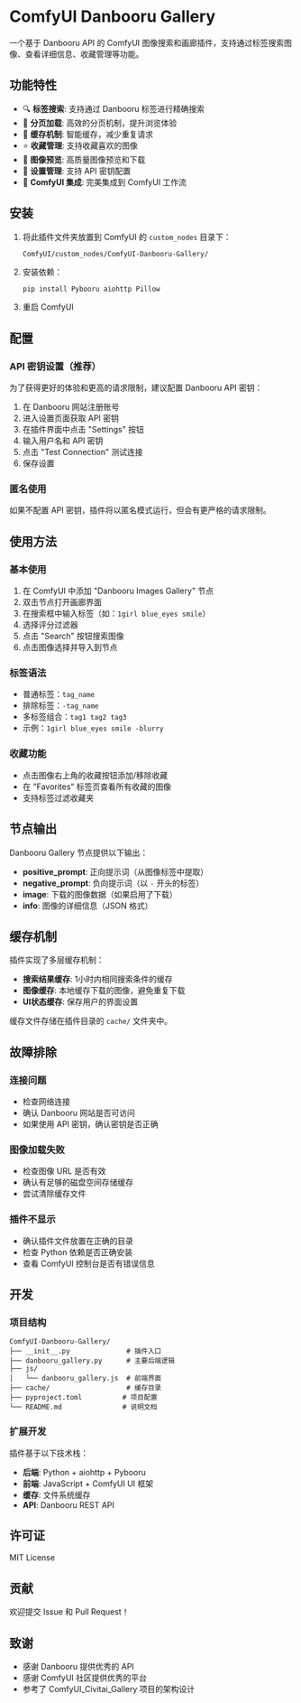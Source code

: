 # ComfyUI Danbooru Gallery

一个基于 Danbooru API 的 ComfyUI 图像搜索和画廊插件，支持通过标签搜索图像、查看详细信息、收藏管理等功能。

## 功能特性

- 🔍 **标签搜索**: 支持通过 Danbooru 标签进行精确搜索
- 📄 **分页加载**: 高效的分页机制，提升浏览体验
- 💾 **缓存机制**: 智能缓存，减少重复请求
- ⭐ **收藏管理**: 支持收藏喜欢的图像
- 🎨 **图像预览**: 高质量图像预览和下载
- 🔧 **设置管理**: 支持 API 密钥配置
- 🎯 **ComfyUI 集成**: 完美集成到 ComfyUI 工作流

## 安装

1. 将此插件文件夹放置到 ComfyUI 的 `custom_nodes` 目录下：
   ```
   ComfyUI/custom_nodes/ComfyUI-Danbooru-Gallery/
   ```

2. 安装依赖：
   ```bash
   pip install Pybooru aiohttp Pillow
   ```

3. 重启 ComfyUI

## 配置

### API 密钥设置（推荐）

为了获得更好的体验和更高的请求限制，建议配置 Danbooru API 密钥：

1. 在 Danbooru 网站注册账号
2. 进入设置页面获取 API 密钥
3. 在插件界面中点击 "Settings" 按钮
4. 输入用户名和 API 密钥
5. 点击 "Test Connection" 测试连接
6. 保存设置

### 匿名使用

如果不配置 API 密钥，插件将以匿名模式运行，但会有更严格的请求限制。

## 使用方法

### 基本使用

1. 在 ComfyUI 中添加 "Danbooru Images Gallery" 节点
2. 双击节点打开画廊界面
3. 在搜索框中输入标签（如：`1girl blue_eyes smile`）
4. 选择评分过滤器
5. 点击 "Search" 按钮搜索图像
6. 点击图像选择并导入到节点

### 标签语法

- 普通标签：`tag_name`
- 排除标签：`-tag_name`
- 多标签组合：`tag1 tag2 tag3`
- 示例：`1girl blue_eyes smile -blurry`

### 收藏功能

- 点击图像右上角的收藏按钮添加/移除收藏
- 在 "Favorites" 标签页查看所有收藏的图像
- 支持标签过滤收藏夹

## 节点输出

Danbooru Gallery 节点提供以下输出：

- **positive_prompt**: 正向提示词（从图像标签中提取）
- **negative_prompt**: 负向提示词（以 `-` 开头的标签）
- **image**: 下载的图像数据（如果启用了下载）
- **info**: 图像的详细信息（JSON 格式）

## 缓存机制

插件实现了多层缓存机制：

- **搜索结果缓存**: 1小时内相同搜索条件的缓存
- **图像缓存**: 本地缓存下载的图像，避免重复下载
- **UI状态缓存**: 保存用户的界面设置

缓存文件存储在插件目录的 `cache/` 文件夹中。

## 故障排除

### 连接问题

- 检查网络连接
- 确认 Danbooru 网站是否可访问
- 如果使用 API 密钥，确认密钥是否正确

### 图像加载失败

- 检查图像 URL 是否有效
- 确认有足够的磁盘空间存储缓存
- 尝试清除缓存文件

### 插件不显示

- 确认插件文件放置在正确的目录
- 检查 Python 依赖是否正确安装
- 查看 ComfyUI 控制台是否有错误信息

## 开发

### 项目结构

```
ComfyUI-Danbooru-Gallery/
├── __init__.py              # 插件入口
├── danbooru_gallery.py      # 主要后端逻辑
├── js/
│   └── danbooru_gallery.js  # 前端界面
├── cache/                   # 缓存目录
├── pyproject.toml          # 项目配置
└── README.md               # 说明文档
```

### 扩展开发

插件基于以下技术栈：

- **后端**: Python + aiohttp + Pybooru
- **前端**: JavaScript + ComfyUI UI 框架
- **缓存**: 文件系统缓存
- **API**: Danbooru REST API

## 许可证

MIT License

## 贡献

欢迎提交 Issue 和 Pull Request！

## 致谢

- 感谢 Danbooru 提供优秀的 API
- 感谢 ComfyUI 社区提供优秀的平台
- 参考了 ComfyUI_Civitai_Gallery 项目的架构设计